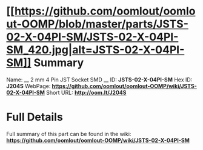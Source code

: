 
[[https://github.com/oomlout/oomlout-OOMP/blob/master/parts/JSTS-02-X-04PI-SM/JSTS-02-X-04PI-SM_420.jpg|alt=JSTS-02-X-04PI-SM]] 
Summary
=================

Name: __ 2 mm 4 Pin JST Socket SMD __
ID: __JSTS-02-X-04PI-SM__
Hex ID: __J204S__
WebPage: __https://github.com/oomlout/oomlout-OOMP/wiki/JSTS-02-X-04PI-SM__
Short URL: __http://oom.lt/J204S__

Full Details
==========================
Full summary of this part can be found in the wiki:   
__https://github.com/oomlout/oomlout-OOMP/wiki/JSTS-02-X-04PI-SM__   

